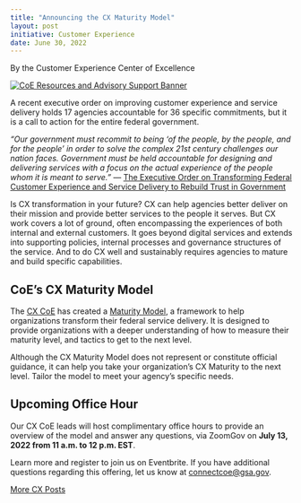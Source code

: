 ```yaml
---
title: "Announcing the CX Maturity Model"
layout: post
initiative: Customer Experience
date: June 30, 2022
---
```

By the Customer Experience Center of Excellence

<a href="{{site.baseurl}}/images/ResourcesAdvisorySupportBanner.png" target="_blank" rel="noopener noreferrer">
<img src="{{site.baseurl}}/images/ResourcesAdvisorySupportBanner.png" alt="CoE Resources and Advisory Support Banner"></a>

A recent executive order on improving customer experience and service delivery holds 17 agencies accountable for 36 specific commitments, but it is a call to action for the entire federal government.

*“Our government must recommit to being ‘of the people, by the people, and for the people’ in order to solve the complex 21st century challenges our nation faces. Government must be held accountable for designing and delivering services with a focus on the actual experience of the people whom it is meant to serve.”*
— [The Executive Order on Transforming Federal Customer Experience and Service Delivery to Rebuild Trust in Government](https://www.whitehouse.gov/briefing-room/presidential-actions/2021/12/13/executive-order-on-transforming-federal-customer-experience-and-service-delivery-to-rebuild-trust-in-government/)

Is CX transformation in your future? CX can help agencies better deliver on their mission and provide better services to the people it serves. But CX work covers a lot of ground, often encompassing the experiences of both internal and external customers. It goes beyond digital services and extends into supporting policies, internal processes and governance structures of the service. And to do CX well and sustainably requires agencies to mature and build specific capabilities.

## CoE’s CX Maturity Model
The [CX CoE](https://coe.gsa.gov/coe/customer-experience.html) has created a [Maturity Model](https://coe.gsa.gov/docs/CXMaturityModel.pdf), a framework to help organizations transform their federal service delivery. It is designed to provide organizations with a deeper understanding of how to measure their maturity level, and tactics to get to the next level.

Although the CX Maturity Model does not represent or constitute official guidance, it can help you take your organization’s CX Maturity to the next level. Tailor the model to meet your agency’s specific needs.  

## Upcoming Office Hour
Our CX CoE leads will host complimentary office hours to provide an overview of the model and answer any questions, via ZoomGov on **July 13, 2022 from 11 a.m. to 12 p.m. EST**. 

Learn more and register to join us on Eventbrite. If you have additional questions regarding this offering, let us know at [connectcoe@gsa.gov](mailto:connectcoe@gsa.gov).

<a href="{{site.baseurl}}/coe/customer-experience.html#coe-updates" class="usa-button">More CX Posts</a>

